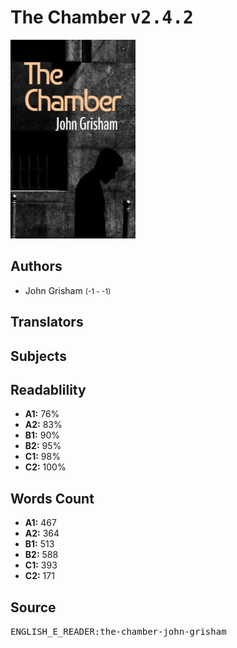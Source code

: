 # The Chamber <kbd>v2.4.2</kbd>

![](./cover.medium.jpg "")

## Authors


 - John Grisham <small>(-1 - -1)</small>

## Translators



## Subjects



## Readablility


 - **A1:** 76%
 - **A2:** 83%
 - **B1:** 90%
 - **B2:** 95%
 - **C1:** 98%
 - **C2:** 100%

## Words Count


 - **A1:** 467
 - **A2:** 364
 - **B1:** 513
 - **B2:** 588
 - **C1:** 393
 - **C2:** 171

## Source


<kbd>ENGLISH_E_READER:the-chamber-john-grisham</kbd>
